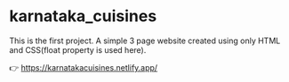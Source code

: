 # karnataka_cuisines

This is the first project. A simple 3 page website created using only HTML and CSS(float property is used here). 

👉  https://karnatakacuisines.netlify.app/
